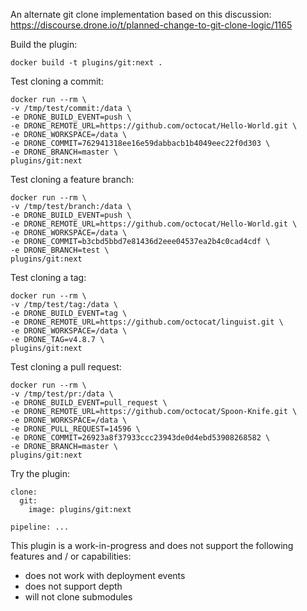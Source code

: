An alternate git clone implementation based on this discussion: https://discourse.drone.io/t/planned-change-to-git-clone-logic/1165

Build the plugin:

```
docker build -t plugins/git:next .
```

Test cloning a commit:

```
docker run --rm \
-v /tmp/test/commit:/data \
-e DRONE_BUILD_EVENT=push \
-e DRONE_REMOTE_URL=https://github.com/octocat/Hello-World.git \
-e DRONE_WORKSPACE=/data \
-e DRONE_COMMIT=762941318ee16e59dabbacb1b4049eec22f0d303 \
-e DRONE_BRANCH=master \
plugins/git:next
```

Test cloning a feature branch:

```
docker run --rm \
-v /tmp/test/branch:/data \
-e DRONE_BUILD_EVENT=push \
-e DRONE_REMOTE_URL=https://github.com/octocat/Hello-World.git \
-e DRONE_WORKSPACE=/data \
-e DRONE_COMMIT=b3cbd5bbd7e81436d2eee04537ea2b4c0cad4cdf \
-e DRONE_BRANCH=test \
plugins/git:next
```

Test cloning a tag:

```
docker run --rm \
-v /tmp/test/tag:/data \
-e DRONE_BUILD_EVENT=tag \
-e DRONE_REMOTE_URL=https://github.com/octocat/linguist.git \
-e DRONE_WORKSPACE=/data \
-e DRONE_TAG=v4.8.7 \
plugins/git:next
```

Test cloning a pull request:

```
docker run --rm \
-v /tmp/test/pr:/data \
-e DRONE_BUILD_EVENT=pull_request \
-e DRONE_REMOTE_URL=https://github.com/octocat/Spoon-Knife.git \
-e DRONE_WORKSPACE=/data \
-e DRONE_PULL_REQUEST=14596 \
-e DRONE_COMMIT=26923a8f37933ccc23943de0d4ebd53908268582 \
-e DRONE_BRANCH=master \
plugins/git:next
```

Try the plugin:

```
clone:
  git:
    image: plugins/git:next

pipeline: ...
```

This plugin is a work-in-progress and does not support the following features and / or capabilities:

* does not work with deployment events
* does not support depth
* will not clone submodules
